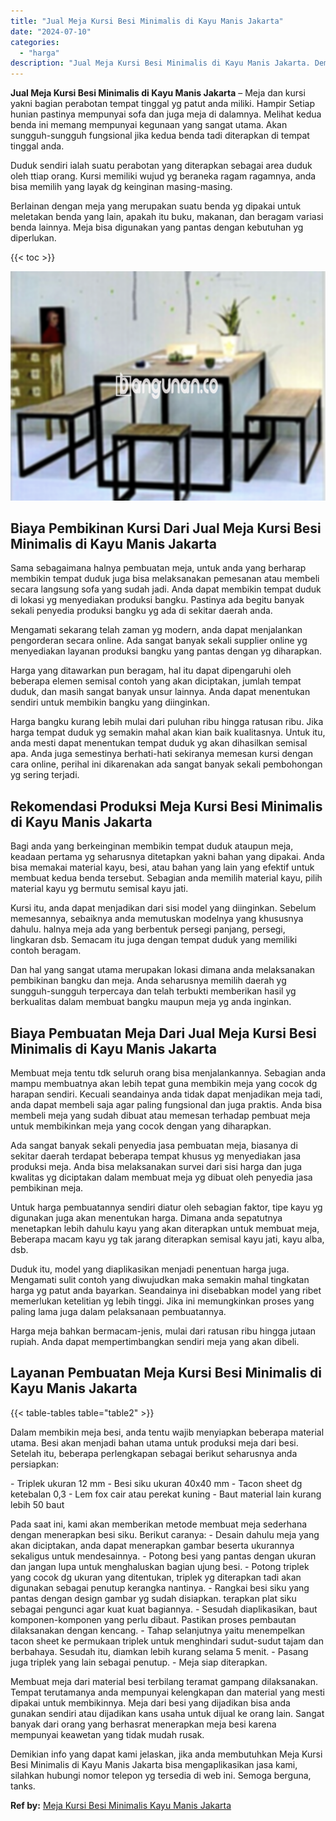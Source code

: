 ```yaml
---
title: "Jual Meja Kursi Besi Minimalis di Kayu Manis Jakarta"
date: "2024-07-10"
categories: 
  - "harga"
description: "Jual Meja Kursi Besi Minimalis di Kayu Manis Jakarta. Demikian info yang dapat kami jelaskan, jika anda membutuhkan Meja Kursi Besi Minimalis di Kayu Manis J..."
---
```


**Jual Meja Kursi Besi Minimalis di Kayu Manis Jakarta** – Meja dan kursi yakni bagian perabotan tempat tinggal yg patut anda miliki. Hampir Setiap hunian pastinya mempunyai sofa dan juga meja di dalamnya. Melihat kedua benda ini memang mempunyai kegunaan yang sangat utama. Akan sungguh-sungguh fungsional jika kedua benda tadi diterapkan di tempat tinggal anda.

Duduk sendiri ialah suatu perabotan yang diterapkan sebagai area duduk oleh ttiap orang. Kursi memiliki wujud yg beraneka ragam ragamnya, anda bisa memilih yang layak dg keinginan masing-masing.

Berlainan dengan meja yang merupakan suatu benda yg dipakai untuk meletakan benda yang lain, apakah itu buku, makanan, dan beragam variasi benda lainnya. Meja bisa digunakan yang pantas dengan kebutuhan yg diperlukan.

{{< toc >}}

![Jual Meja Kursi Besi Minimalis di Kayu Manis Jakarta](/images/jual-meja-besi-murah14.png)

## Biaya Pembikinan Kursi Dari Jual Meja Kursi Besi Minimalis di Kayu Manis Jakarta

Sama sebagaimana halnya pembuatan meja, untuk anda yang berharap membikin tempat duduk juga bisa melaksanakan pemesanan atau membeli secara langsung sofa yang sudah jadi. Anda dapat membikin tempat duduk di lokasi yg menyediakan produksi bangku. Pastinya ada begitu banyak sekali penyedia produksi bangku yg ada di sekitar daerah anda.

Mengamati sekarang telah zaman yg modern, anda dapat menjalankan pengorderan secara online. Ada sangat banyak sekali supplier online yg menyediakan layanan produksi bangku yang pantas dengan yg diharapkan.

Harga yang ditawarkan pun beragam, hal itu dapat dipengaruhi oleh beberapa elemen semisal contoh yang akan diciptakan, jumlah tempat duduk, dan masih sangat banyak unsur lainnya. Anda dapat menentukan sendiri untuk membikin bangku yang diinginkan.

Harga bangku kurang lebih mulai dari puluhan ribu hingga ratusan ribu. Jika harga tempat duduk yg semakin mahal akan kian baik kualitasnya. Untuk itu, anda mesti dapat menentukan tempat duduk yg akan dihasilkan semisal apa. Anda juga semestinya berhati-hati sekiranya memesan kursi dengan cara online, perihal ini dikarenakan ada sangat banyak sekali pembohongan yg sering terjadi.

## Rekomendasi Produksi Meja Kursi Besi Minimalis di Kayu Manis Jakarta

Bagi anda yang berkeinginan membikin tempat duduk ataupun meja, keadaan pertama yg seharusnya ditetapkan yakni bahan yang dipakai. Anda bisa memakai material kayu, besi, atau bahan yang lain yang efektif untuk membuat kedua benda tersebut. Sebagian anda memilih material kayu, pilih material kayu yg bermutu semisal kayu jati.

Kursi itu, anda dapat menjadikan dari sisi model yang diinginkan. Sebelum memesannya, sebaiknya anda memutuskan modelnya yang khususnya dahulu. halnya meja ada yang berbentuk persegi panjang, persegi, lingkaran dsb. Semacam itu juga dengan tempat duduk yang memiliki contoh beragam.

Dan hal yang sangat utama merupakan lokasi dimana anda melaksanakan pembikinan bangku dan meja. Anda seharusnya memilih daerah yg sungguh-sungguh terpercaya dan telah terbukti memberikan hasil yg berkualitas dalam membuat bangku maupun meja yg anda inginkan.

## Biaya Pembuatan Meja Dari Jual Meja Kursi Besi Minimalis di Kayu Manis Jakarta

Membuat meja tentu tdk seluruh orang bisa menjalankannya. Sebagian anda mampu membuatnya akan lebih tepat guna membikin meja yang cocok dg harapan sendiri. Kecuali seandainya anda tidak dapat menjadikan meja tadi, anda dapat membeli saja agar paling fungsional dan juga praktis. Anda bisa membeli meja yang sudah dibuat atau memesan terhadap pembuat meja untuk membikinkan meja yang cocok dengan yang diharapkan.

Ada sangat banyak sekali penyedia jasa pembuatan meja, biasanya di sekitar daerah terdapat beberapa tempat khusus yg menyediakan jasa produksi meja. Anda bisa melaksanakan survei dari sisi harga dan juga kwalitas yg diciptakan dalam membuat meja yg dibuat oleh penyedia jasa pembikinan meja.

Untuk harga pembuatannya sendiri diatur oleh sebagian faktor, tipe kayu yg digunakan juga akan menentukan harga. Dimana anda sepatutnya menetapkan lebih dahulu kayu yang akan diterapkan untuk membuat meja, Beberapa macam kayu yg tak jarang diterapkan semisal kayu jati, kayu alba, dsb.

Duduk itu, model yang diaplikasikan menjadi penentuan harga juga. Mengamati sulit contoh yang diwujudkan maka semakin mahal tingkatan harga yg patut anda bayarkan. Seandainya ini disebabkan model yang ribet memerlukan ketelitian yg lebih tinggi. Jika ini memungkinkan proses yang paling lama juga dalam pelaksanaan pembuatannya.

Harga meja bahkan bermacam-jenis, mulai dari ratusan ribu hingga jutaan rupiah. Anda dapat mempertimbangkan sendiri meja yang akan dibeli.

## Layanan Pembuatan Meja Kursi Besi Minimalis di Kayu Manis Jakarta

{{< table-tables table="table2" >}}

Dalam membikin meja besi, anda tentu wajib menyiapkan beberapa material utama. Besi akan menjadi bahan utama untuk produksi meja dari besi. Setelah itu, beberapa perlengkapan sebagai berikut seharusnya anda persiapkan:

\- Triplek ukuran 12 mm - Besi siku ukuran 40x40 mm - Tacon sheet dg ketebalan 0,3 - Lem fox cair atau perekat kuning - Baut material lain kurang lebih 50 baut

Pada saat ini, kami akan memberikan metode membuat meja sederhana dengan menerapkan besi siku. Berikut caranya: - Desain dahulu meja yang akan diciptakan, anda dapat menerapkan gambar beserta ukurannya sekaligus untuk mendesainnya. - Potong besi yang pantas dengan ukuran dan jangan lupa untuk menghaluskan bagian ujung besi. - Potong triplek yang cocok dg ukuran yang ditentukan, triplek yg diterapkan tadi akan digunakan sebagai penutup kerangka nantinya. - Rangkai besi siku yang pantas dengan design gambar yg sudah disiapkan. terapkan plat siku sebagai pengunci agar kuat kuat bagiannya. - Sesudah diaplikasikan, baut komponen-komponen yang perlu dibaut. Pastikan proses pembautan dilaksanakan dengan kencang. - Tahap selanjutnya yaitu menempelkan tacon sheet ke permukaan triplek untuk menghindari sudut-sudut tajam dan berbahaya. Sesudah itu, diamkan lebih kurang selama 5 menit. - Pasang juga triplek yang lain sebagai penutup. - Meja siap diterapkan.

Membuat meja dari material besi terbilang teramat gampang dilaksanakan. Tempat terutamanya anda mempunyai kelengkapan dan material yang mesti dipakai untuk membikinnya. Meja dari besi yang dijadikan bisa anda gunakan sendiri atau dijadikan kans usaha untuk dijual ke orang lain. Sangat banyak dari orang yang berhasrat menerapkan meja besi karena mempunyai keawetan yang tidak mudah rusak.

Demikian info yang dapat kami jelaskan, jika anda membutuhkan Meja Kursi Besi Minimalis di Kayu Manis Jakarta bisa mengaplikasikan jasa kami, silahkan hubungi nomor telepon yg tersedia di web ini. Semoga berguna, tanks.

**Ref by:** [Meja Kursi Besi Minimalis Kayu Manis Jakarta](https://id.wikipedia.org/wiki/Meja)
